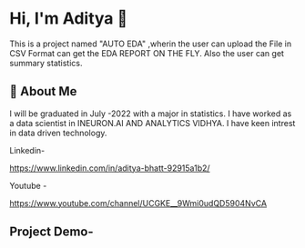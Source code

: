 
# Hi, I'm Aditya 👋

This is a project named "AUTO EDA" ,wherin the user can upload the File in CSV Format can get the EDA REPORT ON THE FLY.
Also the user can get summary statistics.

## 🚀 About Me
I will be graduated in July -2022 with a major in statistics.
I have worked as a data scientist in INEURON.AI AND ANALYTICS
VIDHYA. I have keen intrest in data driven technology.

Linkedin-

https://www.linkedin.com/in/aditya-bhatt-92915a1b2/

Youtube -

https://www.youtube.com/channel/UCGKE__9Wmi0udQD5904NvCA




  
## Project Demo-




  